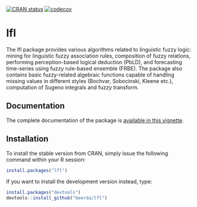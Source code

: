 
<!-- README.md is generated from README.Rmd. Please edit that file -->

[![CRAN
status](https://www.r-pkg.org/badges/version/lfl)](https://CRAN.R-project.org/package=lfl)
[![codecov](https://codecov.io/gh/beerda/lfl/branch/master/graph/badge.svg)](https://app.codecov.io/gh/beerda/lfl)

# lfl

The lfl package provides various algorithms related to linguistic fuzzy
logic: mining for linguistic fuzzy association rules, composition of
fuzzy relations, performing perception-based logical deduction (PbLD),
and forecasting time-series using fuzzy rule-based ensemble (FRBE). The
package also contains basic fuzzy-related algebraic functions capable of
handling missing values in different styles (Bochvar, Sobocinski, Kleene
etc.), computation of Sugeno integrals and fuzzy transform.

## Documentation

The complete documentation of the package is [available in this
vignette](https://github.com/beerda/lfl/blob/master/vignettes/main.pdf).

## Installation

To install the stable version from CRAN, simply issue the following
command within your R session:

``` r
install.packages("lfl")
```

If you want to install the development version instead, type:

``` r
install.packages("devtools")
devtools::install_github("beerda/lfl")
```
